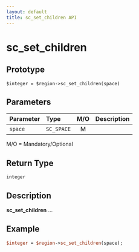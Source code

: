```yaml
---
layout: default
title: sc_set_children API
---
```



sc_set_children
===============


Prototype
---------

```
$integer = $region->sc_set_children(space)
```


Parameters
----------

| Parameter | Type     | M/O | Description                                    |
|:----------|:---------|:---:|:-----------------------------------------------|
| `space` | `SC_SPACE` |  M  |                                              |

M/O = Mandatory/Optional


Return Type
-----------

`integer`


Description
-----------

**sc_set_children** ...


Example
-------

```perl
$integer = $region->sc_set_children(space);
```
